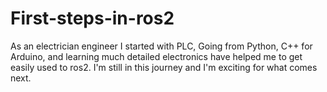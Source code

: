 # First-steps-in-ros2
As an electrician engineer I started with PLC, Going from Python, C++ for Arduino, and learning much detailed electronics have helped me to get easily used to ros2. I'm still in this journey and I'm exciting for what comes next.
